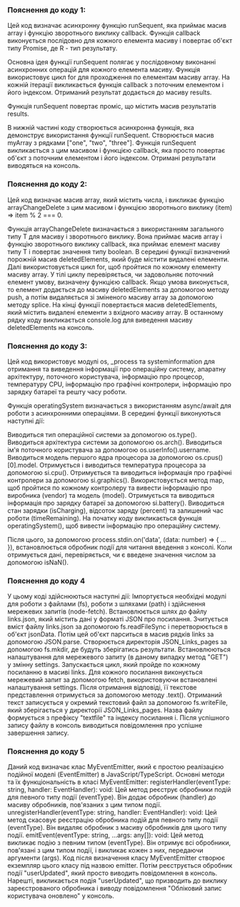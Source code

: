 ### Пояснення до коду 1:

Цей код визначає асинхронну функцію runSequent, яка приймає масив array і функцію зворотнього виклику callback. Функція callback виконується послідовно для кожного елемента масиву і повертає об'єкт типу Promise<R>, де R - тип результату.

Основна ідея функції runSequent полягає у послідовному виконанні асинхронних операцій для кожного елемента масиву. Функція використовує цикл for для проходження по елементам масиву array. На кожній ітерації викликається функція callback з поточним елементом і його індексом. Отриманий результат додається до масиву results.

Функція runSequent повертає проміс, що містить масив результатів results.

В нижній частині коду створюється асинхронна функція, яка демонструє використання функції runSequent. Створюється масив myArray з рядками ["one", "two", "three"]. Функція runSequent викликається з цим масивом і функцією callback, яка просто повертає об'єкт з поточним елементом і його індексом. Отримані результати виводяться на консоль.

### Пояснення до коду 2:
Цей код визначає масив array, який містить числа, і викликає функцію arrayChangeDelete з цим масивом і функцією зворотнього виклику (item) => item % 2 === 0.

Функція arrayChangeDelete визначається з використанням загального типу T для масиву і зворотнього виклику. Вона приймає масив array і функцію зворотнього виклику callback, яка приймає елемент масиву типу T і повертає значення типу boolean.
В середині функції визначений порожній масив deletedElements, який буде містити видалені елементи. Далі використовується цикл for, щоб пройтися по кожному елементу масиву array. У тілі циклу перевіряється, чи задовольняє поточний елемент умову, визначену функцією callback. Якщо умова виконується, то елемент додається до масиву deletedElements за допомогою методу push, а потім видаляється зі зміненого масиву array за допомогою методу splice.
На кінці функції повертається масив deletedElements, який містить видалені елементи з вхідного масиву array.
В останному рядку коду викликається console.log для виведення масиву deletedElements на консоль.

### Пояснення до коду 3:
Цей код використовує модулі os, _process та systeminformation для отримання та виведення інформації про операційну систему, апаратну архітектуру, поточного користувача, інформацію про процесор, температуру CPU, інформацію про графічні контролери, інформацію про зарядку батареї та решту часу роботи.

Функція operatingSystem визначається з використанням async/await для роботи з асинхронними операціями. В середині функції виконуються наступні дії:

Виводиться тип операційної системи за допомогою os.type().
Виводиться архітектура системи за допомогою os.arch().
Виводиться ім'я поточного користувача за допомогою os.userInfo().username.
Виводиться модель першого ядра процесора за допомогою os.cpus()[0].model.
Отримується і виводиться температура процесора за допомогою si.cpu().
Отримується та виводиться інформація про графічні контролери за допомогою si.graphics(). Використовується метод map, щоб пройтися по кожному контролеру та вивести інформацію про виробника (vendor) та модель (model).
Отримується та виводиться інформація про зарядку батареї за допомогою si.battery(). Виводиться стан зарядки (isCharging), відсоток заряду (percent) та залишений час роботи (timeRemaining).
На початку коду викликається функція operatingSystem(), щоб вивести інформацію про операційну систему.

Після цього, за допомогою process.stdin.on('data', (data: number) => { ... }), встановлюється обробник події для читання введення з консолі. Коли отримується дані, перевіряється, чи є введене значення числом за допомогою isNaN().


### Пояснення до коду 4
У цьому коді здійснюються наступні дії:
Імпортується необхідні модулі для роботи з файлами (fs), роботи з шляхами (path) і здійснення мережевих запитів (node-fetch).
Встановлюється шлях до файлу links.json, який містить дані у форматі JSON про посилання.
Зчитується вміст файлу links.json за допомогою fs.readFileSync і перетворюється в об'єкт jsonData. Потім цей об'єкт парситься в масив рядків links за допомогою JSON.parse.
Створюється директорія JSON_Links_pages за допомогою fs.mkdir, де будуть зберігатись результати.
Встановлюються налаштування для мережевого запиту (в даному випадку метод "GET") у змінну settings.
Запускається цикл, який пройде по кожному посиланню в масиві links.
Для кожного посилання виконується мережевий запит за допомогою fetch, використовуючи встановлені налаштування settings.
Після отримання відповіді, її текстове представлення отримується за допомогою методу .text().
Отриманий текст записується у окремий текстовий файл за допомогою fs.writeFile, який зберігається у директорії JSON_Links_pages. Назва файлу формується з префіксу "textfile" та індексу посилання i.
Після успішного запису файлу в консоль виводиться повідомлення про успішне завершення запису.

### Пояснення до коду 5
Даний код визначає клас MyEventEmitter, який є простою реалізацією подійної моделі (EventEmitter) в JavaScript/TypeScript.
Основні методи та їх функціональність в класі MyEventEmitter:
registerHandler(eventType: string, handler: EventHandler): void: Цей метод реєструє обробники подій для певного типу події (eventType). Він додає обробник (handler) до масиву обробників, пов'язаних з цим типом події.
unregisterHandler(eventType: string, handler: EventHandler): void: Цей метод скасовує реєстрацію обробника подій для певного типу події (eventType). Він видаляє обробник з масиву обробників для цього типу події.
emitEvent(eventType: string, ...args: any[]): void: Цей метод викликає подію з певним типом (eventType). Він отримує всі обробники, пов'язані з цим типом події, і викликає кожен з них, передаючи аргументи (args).
Код після визначення класу MyEventEmitter створює екземпляр цього класу під назвою emitter. Потім реєструється обробник події "userUpdated", який просто виводить повідомлення в консоль. Нарешті, викликається подія "userUpdated", що призводить до виклику зареєстрованого обробника і виводу повідомлення "Обліковий запис користувача оновлено" у консоль.


